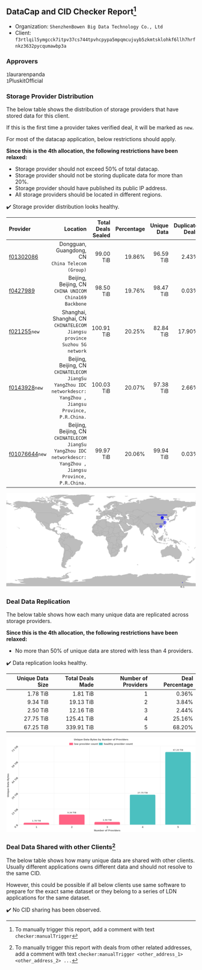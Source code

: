 ## DataCap and CID Checker Report[^1]
 - Organization: `ShenzhenBowen Big Data Technology Co., Ltd`
 - Client: `f3rtlqil5ymgcck7itpv37cs744tpvhcpypa5mpqmcujuyb5zkmtsklohkf6llh7hrfnkz3632pycqumawbp3a`
### Approvers
`1`laurarenpanda<br/>`1`PluskitOfficial

### Storage Provider Distribution
The below table shows the distribution of storage providers that have stored data for this client.

If this is the first time a provider takes verified deal, it will be marked as `new`.

For most of the datacap application, below restrictions should apply.

**Since this is the 4th allocation, the following restrictions have been relaxed:**
 - Storage provider should not exceed 50% of total datacap.
 - Storage provider should not be storing duplicate data for more than 20%.
 - Storage provider should have published its public IP address.
 - All storage providers should be located in different regions.

✔️ Storage provider distribution looks healthy.

| Provider                                                    |                                                                                                           Location | Total Deals Sealed | Percentage | Unique Data | Duplicate Deals |
| :---------------------------------------------------------- | -----------------------------------------------------------------------------------------------------------------: | -----------------: | ---------: | ----------: | --------------: |
| [f01302086](https://filfox.info/en/address/f01302086)       |                                                                Dongguan, Guangdong, CN<br/>`China Telecom (Group)` |          99.00 TiB |     19.86% |   96.59 TiB |           2.43% |
| [f0427989](https://filfox.info/en/address/f0427989)         |                                                          Beijing, Beijing, CN<br/>`CHINA UNICOM China169 Backbone` |          98.50 TiB |     19.76% |   98.47 TiB |           0.03% |
| [f021255](https://filfox.info/en/address/f021255)`new`      |                                       Shanghai, Shanghai, CN<br/>`CHINATELECOM Jiangsu province Suzhou 5G network` |         100.91 TiB |     20.25% |   82.84 TiB |          17.90% |
| [f0143928](https://filfox.info/en/address/f0143928)`new`    | Beijing, Beijing, CN<br/>`CHINATELECOM JiangSu YangZhou IDC networkdescr: YangZhou , Jiangsu Province, P.R.China.` |         100.03 TiB |     20.07% |   97.38 TiB |           2.66% |
| [f01076644](https://filfox.info/en/address/f01076644)`new`  | Beijing, Beijing, CN<br/>`CHINATELECOM JiangSu YangZhou IDC networkdescr: YangZhou , Jiangsu Province, P.R.China.` |          99.97 TiB |     20.06% |   99.94 TiB |           0.03% |

<img src="https://raw.githubusercontent.com/data-preservation-programs/filplus-checker-assets/main/filecoin-project/filecoin-plus-large-datasets/issues/1582/1685684805501.png"/>

### Deal Data Replication
The below table shows how each many unique data are replicated across storage providers.


**Since this is the 4th allocation, the following restrictions have been relaxed:**
- No more than 50% of unique data are stored with less than 4 providers.

✔️ Data replication looks healthy.

| Unique Data Size | Total Deals Made | Number of Providers | Deal Percentage |
| ---------------: | ---------------: | ------------------: | --------------: |
|         1.78 TiB |         1.81 TiB |                   1 |           0.36% |
|         9.34 TiB |        19.13 TiB |                   2 |           3.84% |
|         2.50 TiB |        12.16 TiB |                   3 |           2.44% |
|        27.75 TiB |       125.41 TiB |                   4 |          25.16% |
|        67.25 TiB |       339.91 TiB |                   5 |          68.20% |

<img src="https://raw.githubusercontent.com/data-preservation-programs/filplus-checker-assets/main/filecoin-project/filecoin-plus-large-datasets/issues/1582/1685684806471.png"/>

### Deal Data Shared with other Clients[^3]
The below table shows how many unique data are shared with other clients.
Usually different applications owns different data and should not resolve to the same CID.

However, this could be possible if all below clients use same software to prepare for the exact same dataset or they belong to a series of LDN applications for the same dataset.

✔️ No CID sharing has been observed.

[^1]: To manually trigger this report, add a comment with text `checker:manualTrigger`

[^2]: Deals from those addresses are combined into this report as they are specified with `checker:manualTrigger`

[^3]: To manually trigger this report with deals from other related addresses, add a comment with text `checker:manualTrigger <other_address_1> <other_address_2> ...`
